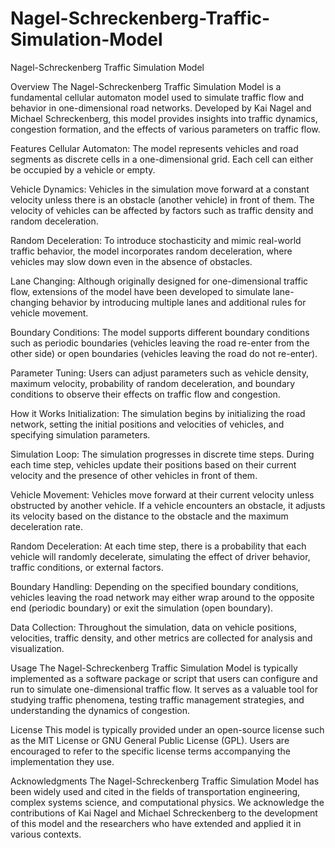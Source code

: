 ﻿# Nagel-Schreckenberg-Traffic-Simulation-Model

Nagel-Schreckenberg Traffic Simulation Model

Overview
The Nagel-Schreckenberg Traffic Simulation Model is a fundamental cellular automaton model used to simulate traffic flow and behavior in one-dimensional road networks. Developed by Kai Nagel and Michael Schreckenberg, this model provides insights into traffic dynamics, congestion formation, and the effects of various parameters on traffic flow.

Features
Cellular Automaton: The model represents vehicles and road segments as discrete cells in a one-dimensional grid. Each cell can either be occupied by a vehicle or empty.

Vehicle Dynamics: Vehicles in the simulation move forward at a constant velocity unless there is an obstacle (another vehicle) in front of them. The velocity of vehicles can be affected by factors such as traffic density and random deceleration.

Random Deceleration: To introduce stochasticity and mimic real-world traffic behavior, the model incorporates random deceleration, where vehicles may slow down even in the absence of obstacles.

Lane Changing: Although originally designed for one-dimensional traffic flow, extensions of the model have been developed to simulate lane-changing behavior by introducing multiple lanes and additional rules for vehicle movement.

Boundary Conditions: The model supports different boundary conditions such as periodic boundaries (vehicles leaving the road re-enter from the other side) or open boundaries (vehicles leaving the road do not re-enter).

Parameter Tuning: Users can adjust parameters such as vehicle density, maximum velocity, probability of random deceleration, and boundary conditions to observe their effects on traffic flow and congestion.

How it Works
Initialization: The simulation begins by initializing the road network, setting the initial positions and velocities of vehicles, and specifying simulation parameters.

Simulation Loop: The simulation progresses in discrete time steps. During each time step, vehicles update their positions based on their current velocity and the presence of other vehicles in front of them.

Vehicle Movement: Vehicles move forward at their current velocity unless obstructed by another vehicle. If a vehicle encounters an obstacle, it adjusts its velocity based on the distance to the obstacle and the maximum deceleration rate.

Random Deceleration: At each time step, there is a probability that each vehicle will randomly decelerate, simulating the effect of driver behavior, traffic conditions, or external factors.

Boundary Handling: Depending on the specified boundary conditions, vehicles leaving the road network may either wrap around to the opposite end (periodic boundary) or exit the simulation (open boundary).

Data Collection: Throughout the simulation, data on vehicle positions, velocities, traffic density, and other metrics are collected for analysis and visualization.

Usage
The Nagel-Schreckenberg Traffic Simulation Model is typically implemented as a software package or script that users can configure and run to simulate one-dimensional traffic flow. It serves as a valuable tool for studying traffic phenomena, testing traffic management strategies, and understanding the dynamics of congestion.

License
This model is typically provided under an open-source license such as the MIT License or GNU General Public License (GPL). Users are encouraged to refer to the specific license terms accompanying the implementation they use.

Acknowledgments
The Nagel-Schreckenberg Traffic Simulation Model has been widely used and cited in the fields of transportation engineering, complex systems science, and computational physics. We acknowledge the contributions of Kai Nagel and Michael Schreckenberg to the development of this model and the researchers who have extended and applied it in various contexts.
